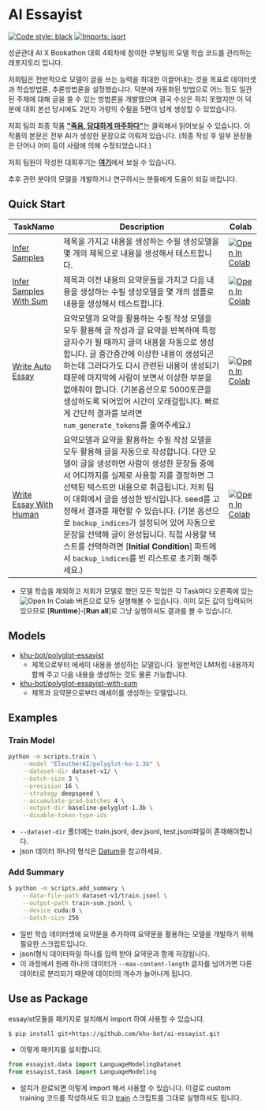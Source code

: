 # AI Essayist

[![Code style: black](https://img.shields.io/badge/code%20style-black-000000.svg)](https://github.com/psf/black)
[![Imports: isort](https://img.shields.io/badge/%20imports-isort-%231674b1?style=flat&labelColor=ef8336)](https://pycqa.github.io/isort/)


성균관대 AI X Bookathon 대회 4회차에 참여한 쿠봇팀의 모델 학습 코드를 관리하는 레포지토리 입니다.

저희팀은 전반적으로 모델이 글을 쓰는 능력을 최대한 이끌어내는 것을 목표로 데이터셋과 학습방법론, 추론방법론을 설정했습니다.
덕분에 자동화된 방법으로 어느 정도 일관된 주제에 대해 글을 쓸 수 있는 방법론을 개발했으며 결국 수상은 하지 못했지만 이 덕분에 대회 본선 당시에도 2만자 가량의 수필을 5편이 넘게 생성할 수 있었습니다. 

저희 팀의 최종 작품 [**"죽음, 담대하게 마주하다"**](https://github.com/khu-bot/ai-essayist/blob/master/docs/%E1%84%8E%E1%85%AC%E1%84%8C%E1%85%A9%E1%86%BC%E1%84%8C%E1%85%A1%E1%86%A8%E1%84%91%E1%85%AE%E1%86%B7%20-%20%E1%84%8C%E1%85%AE%E1%86%A8%E1%84%8B%E1%85%B3%E1%86%B7%2C%20%E1%84%83%E1%85%A1%E1%86%B7%E1%84%83%E1%85%A2%E1%84%92%E1%85%A1%E1%84%80%E1%85%A6%20%E1%84%86%E1%85%A1%E1%84%8C%E1%85%AE%E1%84%92%E1%85%A1%E1%84%83%E1%85%A1.pdf)는 클릭해서 읽어보실 수 있습니다. 이 작품의 본문은 전부 AI가 생성한 문장으로 이뤄져 있습니다. (최종 작성 후 일부 문장들은 단어나 어미 등이 사람에 의해 수정되었습니다.)

저희 팀원이 작성한 대회후기는 [**여기**](https://laonmoon.tistory.com/199)에서 보실 수 있습니다.

추후 관련 분야의 모델을 개발하거나 연구하시는 분들에게 도움이 되길 바랍니다.

## Quick Start

| TaskName | Description | Colab |
| --- | --- | --- |
| [Infer Samples](https://github.com/khu-bot/ai-essayist/blob/master/notebooks/infer_samples.ipynb) | 제목을 가지고 내용을 생성하는 수필 생성모델을 몇 개의 제목으로 내용을 생성해서 테스트합니다. | [![Open In Colab](https://colab.research.google.com/assets/colab-badge.svg)](https://colab.research.google.com/github/khu-bot/ai-essayist/blob/master/notebooks/infer_samples.ipynb) |
| [Infer Samples With Sum](https://github.com/khu-bot/ai-essayist/blob/master/notebooks/infer_samples_with_sum.ipynb) | 제목과 이전 내용의 요약문들을 가지고 다음 내용을 생성하는 수필 생성모델을 몇 개의 샘플로 내용을 생성해서 테스트합니다. | [![Open In Colab](https://colab.research.google.com/assets/colab-badge.svg)](https://colab.research.google.com/github/khu-bot/ai-essayist/blob/master/notebooks/infer_samples_with_sum.ipynb) |
| [Write Auto Essay](https://github.com/khu-bot/ai-essayist/blob/master/notebooks/write_auto_essay.ipynb) | 요약모델과 요약을 활용하는 수필 작성 모델을 모두 활용해 글 작성과 글 요약을 반복하며 특정 글자수가 될 때까지 글의 내용을 자동으로 생성합니다. 글 중간중간에 이상한 내용이 생성되곤 하는데 그러다가도 다시 관련된 내용이 생성되기 때문에 마지막에 사람이 보면서 이상한 부분을 없애줘야 합니다. (기본옵션으로 5000토큰을 생성하도록 되어있어 시간이 오래걸립니다. 빠르게 간단히 결과를 보려면 `num_generate_tokens`를 줄여주세요.) | [![Open In Colab](https://colab.research.google.com/assets/colab-badge.svg)](https://colab.research.google.com/github/khu-bot/ai-essayist/blob/master/notebooks/write_auto_essay.ipynb) |
| [Write Essay With Human](https://github.com/khu-bot/ai-essayist/blob/master/notebooks/write_essay_with_human.ipynb) | 요약모델과 요약을 활용하는 수필 작성 모델을 모두 활용해 글을 자동으로 작성합니다. 다만 모델이 글을 생성하면 사람이 생성한 문장들 중에서 어디까지를 실제로 사용할 지를 결정하면 그 선택된 텍스트만 내용으로 취급됩니다. 저희 팀이 대회에서 글을 생성한 방식입니다. seed를 고정해서 결과를 재현할 수 있습니다. (기본 옵션으로 `backup_indices`가 설정되어 있어 자동으로 문장을 선택해 글이 완성됩니다. 직접 사용할 텍스트를 선택하려면 [**Initial Condition**] 파트에서 `backup_indices`를 빈 리스트로 초기화 해주세요.) | [![Open In Colab](https://colab.research.google.com/assets/colab-badge.svg)](https://colab.research.google.com/github/khu-bot/ai-essayist/blob/master/notebooks/write_essay_with_human.ipynb) |

- 모델 학습을 제외하고 저희가 모델로 했던 모든 작업은 각 Task마다 오른쪽에 있는 ![Open In Colab](https://colab.research.google.com/assets/colab-badge.svg) 버튼으로 모두 실행해볼 수 있습니다. 이미 모든 값이 입력되어 있으므로 [**Runtime**]-[**Run all**]로 그냥 실행하셔도 결과를 볼 수 있습니다.

## Models

- [khu-bot/polyglot-essayist](https://huggingface.co/khu-bot/polyglot-essayist)
  - 제목으로부터 에세이 내용을 생성하는 모델입니다. 일반적인 LM처럼 내용까지 함께 주고 다음 내용을 생성하는 것도 물론 가능합니다.
- [khu-bot/polyglot-essayist-with-sum](https://huggingface.co/khu-bot/polyglot-essayist-with-sum)
  - 제목과 요약문으로부터 에세이를 생성하는 모델입니다.

## Examples

### Train Model

```sh
python -m scripts.train \
    --model "EleutherAI/polyglot-ko-1.3b" \
    --dataset-dir dataset-v1/ \
    --batch-size 3 \
    --precision 16 \
    --strategy deepspeed \
    --accumulate-grad-batches 4 \
    --output-dir baseline-polyglot-1.3b \
    --disable-token-type-ids
```
- `--dataset-dir` 폴더에는 train.jsonl, dev.jsonl, test.jsonl파일이 존재해야합니다.
- json 데이터 하나의 형식은 [Datum](https://github.com/khu-bot/ai-essayist/blob/master/essayist/data.py#L8-L11)을 참고하세요.

### Add Summary

```sh
$ python -m scripts.add_summary \
    --data-file-path dataset-v1/train.jsonl \
    --output-path train-sum.jsonl \
    --device cuda:0 \
    --batch-size 256
```
- 일반 학습 데이터셋에 요약문을 추가하여 요약문을 활용하는 모델을 개발하기 위해 필요한 스크립트입니다.
- jsonl형식 데이터파일 하나를 입력 받아 요약문과 함께 저장됩니다.
- 이 과정에서 원래 하나의 데이터가 `--max-content-length` 글자를 넘어가면 다른 데이터로 분리되기 때문에 데이터의 개수가 늘어나게 됩니다.

## Use as Package

essayist모듈을 패키지로 설치해서 import 하여 사용할 수 있습니다.

```sh
$ pip install git+https://github.com/khu-bot/ai-essayist.git
```
- 이렇게 패키지를 설치합니다.

```python
from essayist.data import LanguageModelingDataset
from essayist.task import LanguageModeling
```
- 설치가 완료되면 이렇게 import 해서 사용할 수 있습니다. 이걸로 custom training 코드를 작성하셔도 되고 [train](https://github.com/khu-bot/ai-essayist/blob/master/scripts/train.py) 스크립트를 그대로 실행하셔도 됩니다.
